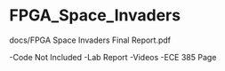 # FPGA_Space_Invaders


docs/FPGA Space Invaders Final Report.pdf


-Code Not Included
-Lab Report
-Videos
-ECE 385 Page
